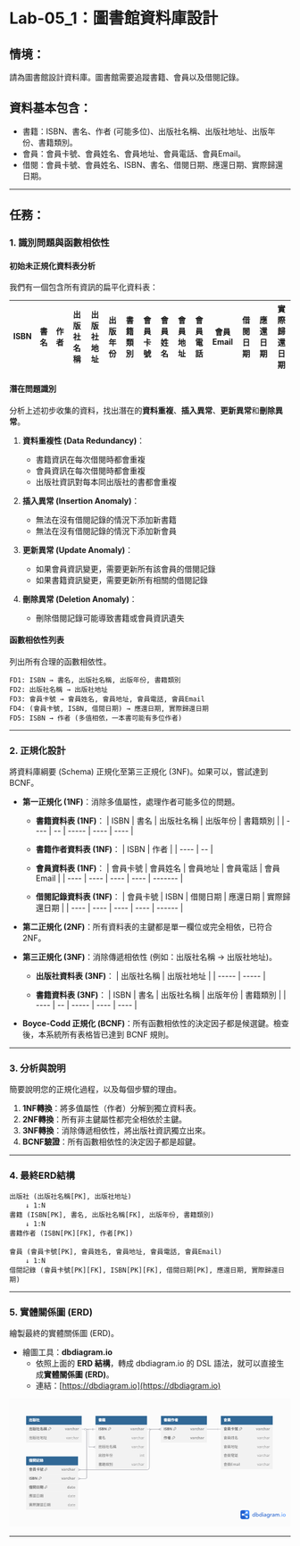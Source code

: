 # Lab-05_1：圖書館資料庫設計

## 情境：

請為圖書館設計資料庫。圖書館需要追蹤書籍、會員以及借閱記錄。

## 資料基本包含：

* 書籍：ISBN、書名、作者 (可能多位)、出版社名稱、出版社地址、出版年份、書籍類別。
* 會員：會員卡號、會員姓名、會員地址、會員電話、會員Email。
* 借閱：會員卡號、會員姓名、ISBN、書名、借閱日期、應還日期、實際歸還日期。

---

## 任務：

### 1. 識別問題與函數相依性

#### 初始未正規化資料表分析

我們有一個包含所有資訊的扁平化資料表：

| ISBN | 書名 | 作者 | 出版社名稱 | 出版社地址 | 出版年份 | 書籍類別 | 會員卡號 | 會員姓名 | 會員地址 | 會員電話 | 會員Email | 借閱日期 | 應還日期 | 實際歸還日期 |
|------|------|------|-----------|-----------|---------|---------|---------|---------|---------|---------|-----------|---------|---------|-------------|

#### 潛在問題識別

分析上述初步收集的資料，找出潛在的**資料重複**、**插入異常**、**更新異常**和**刪除異常**。

1. **資料重複性 (Data Redundancy)**：
   - 書籍資訊在每次借閱時都會重複
   - 會員資訊在每次借閱時都會重複
   - 出版社資訊對每本同出版社的書都會重複

2. **插入異常 (Insertion Anomaly)**：
   - 無法在沒有借閱記錄的情況下添加新書籍
   - 無法在沒有借閱記錄的情況下添加新會員

3. **更新異常 (Update Anomaly)**：
   - 如果會員資訊變更，需要更新所有該會員的借閱記錄
   - 如果書籍資訊變更，需要更新所有相關的借閱記錄

4. **刪除異常 (Deletion Anomaly)**：
   - 刪除借閱記錄可能導致書籍或會員資訊遺失

#### 函數相依性列表

列出所有合理的函數相依性。

```
FD1: ISBN → 書名, 出版社名稱, 出版年份, 書籍類別
FD2: 出版社名稱 → 出版社地址
FD3: 會員卡號 → 會員姓名, 會員地址, 會員電話, 會員Email
FD4: (會員卡號, ISBN, 借閱日期) → 應還日期, 實際歸還日期
FD5: ISBN → 作者 (多值相依，一本書可能有多位作者)
```

---

### 2. 正規化設計

將資料庫綱要 (Schema) 正規化至第三正規化 (3NF)。如果可以，嘗試達到 BCNF。

* **第一正規化 (1NF)**：消除多值屬性，處理作者可能多位的問題。

    * **書籍資料表 (1NF)**：
    | ISBN | 書名 | 出版社名稱 | 出版年份 | 書籍類別 |
    | ---- | -- | ----- | ---- | ---- |

    * **書籍作者資料表 (1NF)**：
    | ISBN | 作者 |
    | ---- | -- |

    * **會員資料表 (1NF)**：
    | 會員卡號 | 會員姓名 | 會員地址 | 會員電話 | 會員Email |
    | ---- | ---- | ---- | ---- | ------- |

    * **借閱記錄資料表 (1NF)**：
    | 會員卡號 | ISBN | 借閱日期 | 應還日期 | 實際歸還日期 |
    | ---- | ---- | ---- | ---- | ------ |

* **第二正規化 (2NF)**：所有資料表的主鍵都是單一欄位或完全相依，已符合2NF。

* **第三正規化 (3NF)**：消除傳遞相依性 (例如：出版社名稱 → 出版社地址)。

    * **出版社資料表 (3NF)**：
    | 出版社名稱 | 出版社地址 |
    | ----- | ----- |

    * **書籍資料表 (3NF)**：
    | ISBN | 書名 | 出版社名稱 | 出版年份 | 書籍類別 |
    | ---- | -- | ----- | ---- | ---- |

* **Boyce-Codd 正規化 (BCNF)**：所有函數相依性的決定因子都是候選鍵。檢查後，本系統所有表格皆已達到 BCNF 規則。

---

### 3. 分析與說明

簡要說明您的正規化過程，以及每個步驟的理由。

1. **1NF轉換**：將多值屬性（作者）分解到獨立資料表。
2. **2NF轉換**：所有非主鍵屬性都完全相依於主鍵。
3. **3NF轉換**：消除傳遞相依性，將出版社資訊獨立出來。
4. **BCNF驗證**：所有函數相依性的決定因子都是超鍵。

---

### 4. 最終ERD結構

```
出版社 (出版社名稱[PK], 出版社地址)
    ↓ 1:N
書籍 (ISBN[PK], 書名, 出版社名稱[FK], 出版年份, 書籍類別)
    ↓ 1:N
書籍作者 (ISBN[PK][FK], 作者[PK])
    
會員 (會員卡號[PK], 會員姓名, 會員地址, 會員電話, 會員Email)
    ↓ 1:N
借閱記錄 (會員卡號[PK][FK], ISBN[PK][FK], 借閱日期[PK], 應還日期, 實際歸還日期)
```

---

### 5. 實體關係圖 (ERD)

繪製最終的實體關係圖 (ERD)。

* 繪圖工具：**dbdiagram.io**
    * 依照上面的 **ERD 結構**，轉成 dbdiagram.io 的 DSL 語法，就可以直接生成**實體關係圖 (ERD)**。
    * 連結：[https://dbdiagram.io](https://dbdiagram.io)

![圖片描述](./Lab-05_1.png)

---

